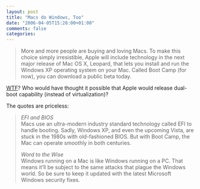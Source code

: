 ```yaml
---
layout: post
title: "Macs do Windows, Too"
date: "2006-04-05T15:28:00+01:00"
comments: false
categories: 
---
```


<blockquote>
<p>More and more people are buying and loving Macs. To make this choice simply irresistible, Apple will include technology in the next major release of Mac OS X, Leopard, that lets you install and run the Windows XP operating system on your Mac. Called Boot Camp (for now), you can download a public beta today.</p>
</blockquote>

<p><a href="http://www.apple.com/macosx/bootcamp/">WTF</a>? Who would have thought it possible that Apple would release dual-boot capability (instead of virtualization)?</p>

<p>The quotes are priceless:</p>

<blockquote>
<p><em>EFI and BIOS</em><br />
Macs use an ultra-modern industry standard technology called EFI to handle booting. Sadly, Windows XP, and even the upcoming Vista, are stuck in the 1980s with old-fashioned BIOS. But with Boot Camp, the Mac can operate smoothly in both centuries.</p>

<p><em>Word to the Wise</em><br />
Windows running on a Mac is like Windows running on a PC. That means it&#8217;ll be subject to the same attacks that plague the Windows world. So be sure to keep it updated with the latest Microsoft Windows security fixes.</p>
</blockquote>


